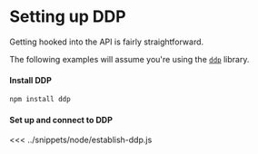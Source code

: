 # Setting up DDP
Getting hooked into the API is fairly straightforward.

The following examples will assume you're using the [`ddp`](https://www.npmjs.com/package/ddp) library.

#### Install DDP
```bash
npm install ddp
```

#### Set up and connect to DDP
<<< ../snippets/node/establish-ddp.js